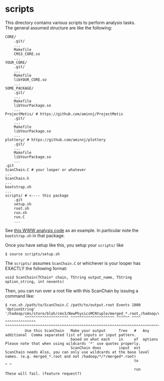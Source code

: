 # scripts

This directory contains various scripts to perform analysis tasks.  
The general assumed structure are like the following:  

    CORE/
        .git/
        ...
        Makefile
        CMS3_CORE.so
        ...
    YOUR_CORE/
        .git/
        ...
        Makefile
        libYOUR_CORE.so
        ...
    SOME_PACKAGE/
        .git/
        ...
        Makefile
        libYourPackage.so
        ...
    ProjectMetis/ # https://github.com/aminnj/ProjectMetis
        .git/
        ...
        Makefile
        libYourPackage.so
        ...
    plottery/ # https://github.com/aminnj/plottery
        .git/
        ...
        Makefile
        libYourPackage.so
        ...
    .git
    ScanChain.C # your looper or whatever
    ...
    ScanChain.h
    ...
    bootstrap.sh
    ...
    scripts/ # <---- this package
        .git
        setup.sh
        root.sh
        run.sh
        run.C
        ...

See [this WWW analysis code](https://github.com/sgnoohc/www) as an example.
In particular note the ```bootstrap.sh``` in that package.

Once you have setup like this, you setup your ```scripts/``` like

    $ source scripts/setup.sh

The ```scripts/``` assumes ```ScanChain.C``` or whichever is your looper has EXACTLY the following format:

    void ScanChain(TChain* chain, TString output_name, TString option_string, int nevents)

Then, you can run over a root file with this ScanChain by issuing a command like:

    $ run.sh /path/to/ScanChain.C /path/to/output.root Events 1000 'OptionString' '/hadoop/cms/store/blah/cms3/NewPhysicsMCNtuple/merged_*.root,/hadoop/cms/store/blah/cms3/SuckySMBkg/merged_*.root'
             ^^^^^^^^^^^^^^^^^^^^ ^^^^^^^^^^^^^^^^^^^^ ^^^^^^ ^^^^ ^^^^^^^^^^^^^^  ^^^^^^^^^^^^^^^^^^^^^^^^^^^^^^^^^^^^^^^^^^^^^^^^^^^^^^^^^^^^^^^^^^^^^^^^^^^^^^^^^^^^^^^^^^^^^^^^^^^^^^^^^^^^^^^^^
             Use this ScanChain   Make your output      Tree   #   Any additional  Comma separated list of inputs or input pattern.
                                  based on what each    in     of  options         Please note that when using wildcards '*' use quotes properly.
                                  ScanChain does        input  evt ScanChain needs Also, you can only use wildcards at the base level names. (e.g. merged_*.root and not /hadoop/*/*/merged*.root)
                                                               to                                                                                                                ^ ^
                                                               run                                                                                                          These will fail. (feature request?)


